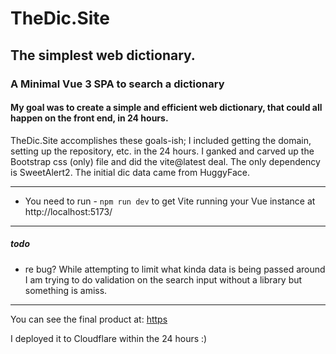 # TheDic.Site
## The simplest web dictionary.

### A Minimal Vue 3 SPA to search a dictionary
#### My goal was to create a simple and efficient web dictionary, that could all happen on the front end, in 24 hours.

TheDic.Site accomplishes these goals-ish;  I included getting the domain, setting up the repository, etc. in the 24 hours.  I ganked and carved up the Bootstrap css (only) file and did the vite@latest deal. The only dependency is SweetAlert2.  The initial dic data came from HuggyFace.

---

- You need to run -  ```npm run dev```  to get Vite running your Vue instance at http://localhost:5173/

---

##### todo

- re bug?  While attempting to limit what kinda data is being passed around I am trying to do validation on the search input without a library but something is amiss.

---

You can see the final product at: [https](https://thedic.site/) 

I deployed it to Cloudflare within the 24 hours :)